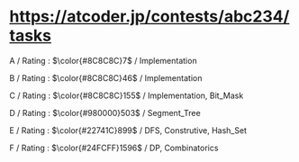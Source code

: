 # https://atcoder.jp/contests/abc234/tasks

A / Rating : $\color{#8C8C8C}7$ / Implementation

B / Rating : $\color{#8C8C8C}46$ / Implementation

C / Rating : $\color{#8C8C8C}155$ / Implementation, Bit_Mask

D / Rating : $\color{#980000}503$ / Segment_Tree

E / Rating : $\color{#22741C}899$ / DFS, Construtive, Hash_Set

F / Rating : $\color{#24FCFF}1596$ / DP, Combinatorics
